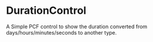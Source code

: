 # DurationControl
 A Simple PCF control to show the duration converted from days/hours/minutes/seconds to another type.
